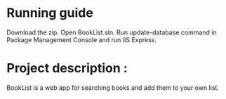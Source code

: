 # Running guide
Download the zip. Open BookList.sln. Run update-database command in Package Management Console and run IIS Express.

# Project description :
BookList is a web app for searching books and add them to your own list.
